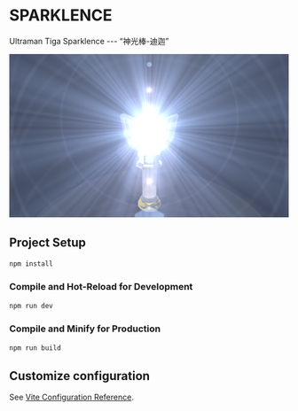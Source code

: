 # SPARKLENCE
Ultraman Tiga Sparklence --- “神光棒-迪迦”  

![输入图片说明](sparklence.png)  
## Project Setup

```sh
npm install
```

### Compile and Hot-Reload for Development

```sh
npm run dev
```

### Compile and Minify for Production

```sh
npm run build
```

## Customize configuration

See [Vite Configuration Reference](https://vitejs.dev/config/).
